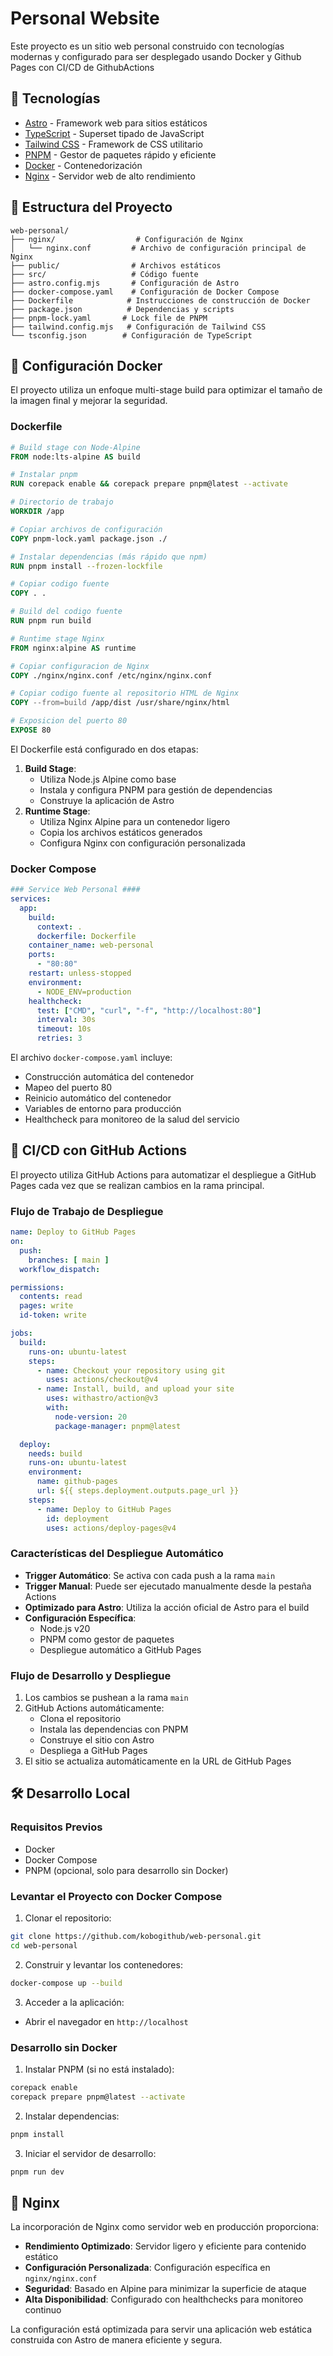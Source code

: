# Personal Website

Este proyecto es un sitio web personal construido con tecnologías modernas y configurado para ser desplegado usando Docker y Github Pages con CI/CD de GithubActions

## 🚀 Tecnologías

- [Astro](https://astro.build/) - Framework web para sitios estáticos
- [TypeScript](https://www.typescriptlang.org/) - Superset tipado de JavaScript
- [Tailwind CSS](https://tailwindcss.com/) - Framework de CSS utilitario
- [PNPM](https://pnpm.io/) - Gestor de paquetes rápido y eficiente
- [Docker](https://www.docker.com/) - Contenedorización
- [Nginx](https://nginx.org/) - Servidor web de alto rendimiento

## 📁 Estructura del Proyecto

```
web-personal/
├── nginx/                  # Configuración de Nginx
│   └── nginx.conf         # Archivo de configuración principal de Nginx
├── public/                # Archivos estáticos
├── src/                   # Código fuente
├── astro.config.mjs       # Configuración de Astro
├── docker-compose.yaml    # Configuración de Docker Compose
├── Dockerfile            # Instrucciones de construcción de Docker
├── package.json          # Dependencias y scripts
├── pnpm-lock.yaml       # Lock file de PNPM
├── tailwind.config.mjs   # Configuración de Tailwind CSS
└── tsconfig.json        # Configuración de TypeScript
```

## 🐳 Configuración Docker

El proyecto utiliza un enfoque multi-stage build para optimizar el tamaño de la imagen final y mejorar la seguridad.

### Dockerfile

```dockerfile
# Build stage con Node-Alpine
FROM node:lts-alpine AS build

# Instalar pnpm
RUN corepack enable && corepack prepare pnpm@latest --activate

# Directorio de trabajo
WORKDIR /app

# Copiar archivos de configuración
COPY pnpm-lock.yaml package.json ./

# Instalar dependencias (más rápido que npm)
RUN pnpm install --frozen-lockfile

# Copiar codigo fuente
COPY . .

# Build del codigo fuente
RUN pnpm run build

# Runtime stage Nginx
FROM nginx:alpine AS runtime

# Copiar configuracion de Nginx
COPY ./nginx/nginx.conf /etc/nginx/nginx.conf

# Copiar codigo fuente al repositorio HTML de Nginx
COPY --from=build /app/dist /usr/share/nginx/html

# Exposicion del puerto 80
EXPOSE 80
```

El Dockerfile está configurado en dos etapas:
1. **Build Stage**: 
   - Utiliza Node.js Alpine como base
   - Instala y configura PNPM para gestión de dependencias
   - Construye la aplicación de Astro
2. **Runtime Stage**: 
   - Utiliza Nginx Alpine para un contenedor ligero
   - Copia los archivos estáticos generados
   - Configura Nginx con configuración personalizada

### Docker Compose

```yaml
### Service Web Personal ####
services:
  app:
    build:
      context: .
      dockerfile: Dockerfile
    container_name: web-personal
    ports:
      - "80:80"
    restart: unless-stopped
    environment:
      - NODE_ENV=production
    healthcheck:
      test: ["CMD", "curl", "-f", "http://localhost:80"]
      interval: 30s
      timeout: 10s
      retries: 3
```

El archivo `docker-compose.yaml` incluye:
- Construcción automática del contenedor
- Mapeo del puerto 80
- Reinicio automático del contenedor
- Variables de entorno para producción
- Healthcheck para monitoreo de la salud del servicio

## 🔄 CI/CD con GitHub Actions

El proyecto utiliza GitHub Actions para automatizar el despliegue a GitHub Pages cada vez que se realizan cambios en la rama principal.

### Flujo de Trabajo de Despliegue

```yaml
name: Deploy to GitHub Pages
on:
  push:
    branches: [ main ]
  workflow_dispatch:

permissions:
  contents: read
  pages: write
  id-token: write

jobs:
  build:
    runs-on: ubuntu-latest
    steps:
      - name: Checkout your repository using git
        uses: actions/checkout@v4
      - name: Install, build, and upload your site
        uses: withastro/action@v3
        with:
          node-version: 20
          package-manager: pnpm@latest

  deploy:
    needs: build
    runs-on: ubuntu-latest
    environment:
      name: github-pages
      url: ${{ steps.deployment.outputs.page_url }}
    steps:
      - name: Deploy to GitHub Pages
        id: deployment
        uses: actions/deploy-pages@v4
```

### Características del Despliegue Automático

- **Trigger Automático**: Se activa con cada push a la rama `main`
- **Trigger Manual**: Puede ser ejecutado manualmente desde la pestaña Actions
- **Optimizado para Astro**: Utiliza la acción oficial de Astro para el build
- **Configuración Específica**:
  - Node.js v20
  - PNPM como gestor de paquetes
  - Despliegue automático a GitHub Pages

### Flujo de Desarrollo y Despliegue

1. Los cambios se pushean a la rama `main`
2. GitHub Actions automáticamente:
   - Clona el repositorio
   - Instala las dependencias con PNPM
   - Construye el sitio con Astro
   - Despliega a GitHub Pages
3. El sitio se actualiza automáticamente en la URL de GitHub Pages

## 🛠️ Desarrollo Local

### Requisitos Previos

- Docker
- Docker Compose
- PNPM (opcional, solo para desarrollo sin Docker)

### Levantar el Proyecto con Docker Compose

1. Clonar el repositorio:
```bash
git clone https://github.com/kobogithub/web-personal.git
cd web-personal
```

2. Construir y levantar los contenedores:
```bash
docker-compose up --build
```

3. Acceder a la aplicación:
- Abrir el navegador en `http://localhost`

### Desarrollo sin Docker

1. Instalar PNPM (si no está instalado):
```bash
corepack enable
corepack prepare pnpm@latest --activate
```

2. Instalar dependencias:
```bash
pnpm install
```

3. Iniciar el servidor de desarrollo:
```bash
pnpm run dev
```

## 📝 Nginx

La incorporación de Nginx como servidor web en producción proporciona:

- **Rendimiento Optimizado**: Servidor ligero y eficiente para contenido estático
- **Configuración Personalizada**: Configuración específica en `nginx/nginx.conf`
- **Seguridad**: Basado en Alpine para minimizar la superficie de ataque
- **Alta Disponibilidad**: Configurado con healthchecks para monitoreo continuo

La configuración está optimizada para servir una aplicación web estática construida con Astro de manera eficiente y segura.

